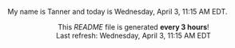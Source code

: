 My name is Tanner and today is Wednesday, April 3, 11:15 AM EDT.

<p align="center">This <i>README</i> file is generated <b>every 3 hours</b>!</br>Last refresh: Wednesday, April 3, 11:15 AM EDT<br /></p>
